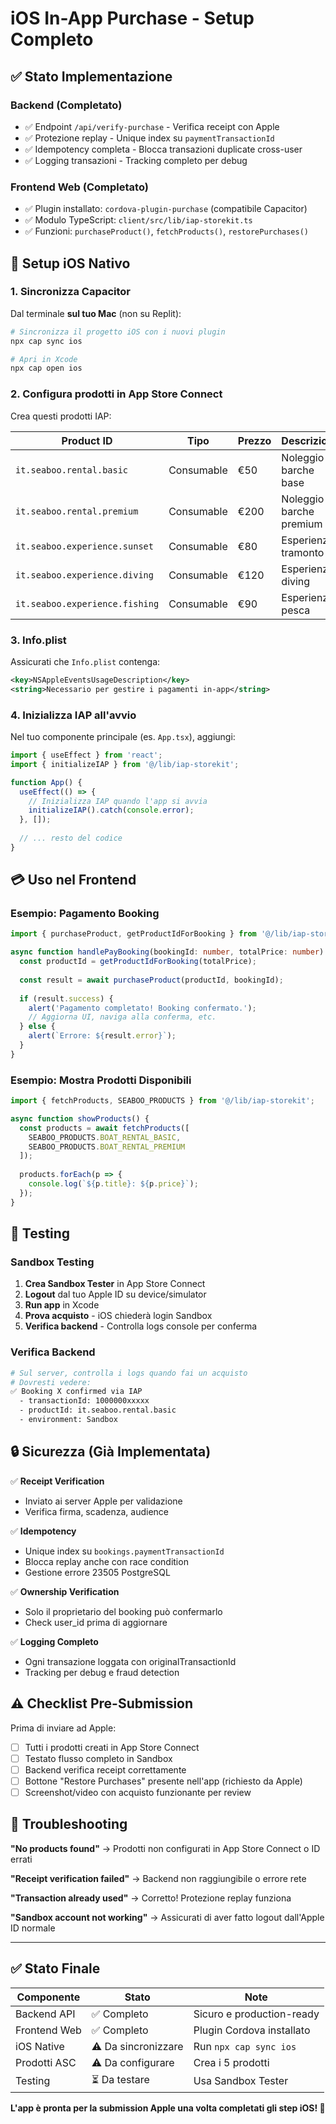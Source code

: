 # iOS In-App Purchase - Setup Completo

## ✅ Stato Implementazione

### Backend (Completato)
- ✅ Endpoint `/api/verify-purchase` - Verifica receipt con Apple
- ✅ Protezione replay - Unique index su `paymentTransactionId`
- ✅ Idempotency completa - Blocca transazioni duplicate cross-user
- ✅ Logging transazioni - Tracking completo per debug

### Frontend Web (Completato)
- ✅ Plugin installato: `cordova-plugin-purchase` (compatibile Capacitor)
- ✅ Modulo TypeScript: `client/src/lib/iap-storekit.ts`
- ✅ Funzioni: `purchaseProduct()`, `fetchProducts()`, `restorePurchases()`

## 🚀 Setup iOS Nativo

### 1. Sincronizza Capacitor

Dal terminale **sul tuo Mac** (non su Replit):

```bash
# Sincronizza il progetto iOS con i nuovi plugin
npx cap sync ios

# Apri in Xcode
npx cap open ios
```

### 2. Configura prodotti in App Store Connect

Crea questi prodotti IAP:

| Product ID | Tipo | Prezzo | Descrizione |
|-----------|------|--------|-------------|
| `it.seaboo.rental.basic` | Consumable | €50 | Noleggio barche base |
| `it.seaboo.rental.premium` | Consumable | €200 | Noleggio barche premium |
| `it.seaboo.experience.sunset` | Consumable | €80 | Esperienza tramonto |
| `it.seaboo.experience.diving` | Consumable | €120 | Esperienza diving |
| `it.seaboo.experience.fishing` | Consumable | €90 | Esperienza pesca |

### 3. Info.plist

Assicurati che `Info.plist` contenga:

```xml
<key>NSAppleEventsUsageDescription</key>
<string>Necessario per gestire i pagamenti in-app</string>
```

### 4. Inizializza IAP all'avvio

Nel tuo componente principale (es. `App.tsx`), aggiungi:

```typescript
import { useEffect } from 'react';
import { initializeIAP } from '@/lib/iap-storekit';

function App() {
  useEffect(() => {
    // Inizializza IAP quando l'app si avvia
    initializeIAP().catch(console.error);
  }, []);
  
  // ... resto del codice
}
```

## 💳 Uso nel Frontend

### Esempio: Pagamento Booking

```typescript
import { purchaseProduct, getProductIdForBooking } from '@/lib/iap-storekit';

async function handlePayBooking(bookingId: number, totalPrice: number) {
  const productId = getProductIdForBooking(totalPrice);
  
  const result = await purchaseProduct(productId, bookingId);
  
  if (result.success) {
    alert('Pagamento completato! Booking confermato.');
    // Aggiorna UI, naviga alla conferma, etc.
  } else {
    alert(`Errore: ${result.error}`);
  }
}
```

### Esempio: Mostra Prodotti Disponibili

```typescript
import { fetchProducts, SEABOO_PRODUCTS } from '@/lib/iap-storekit';

async function showProducts() {
  const products = await fetchProducts([
    SEABOO_PRODUCTS.BOAT_RENTAL_BASIC,
    SEABOO_PRODUCTS.BOAT_RENTAL_PREMIUM
  ]);
  
  products.forEach(p => {
    console.log(`${p.title}: ${p.price}`);
  });
}
```

## 🧪 Testing

### Sandbox Testing
1. **Crea Sandbox Tester** in App Store Connect
2. **Logout** dal tuo Apple ID su device/simulator
3. **Run app** in Xcode
4. **Prova acquisto** - iOS chiederà login Sandbox
5. **Verifica backend** - Controlla logs console per conferma

### Verifica Backend
```bash
# Sul server, controlla i logs quando fai un acquisto
# Dovresti vedere:
✅ Booking X confirmed via IAP
  - transactionId: 1000000xxxxx
  - productId: it.seaboo.rental.basic
  - environment: Sandbox
```

## 🔒 Sicurezza (Già Implementata)

✅ **Receipt Verification**
- Inviato ai server Apple per validazione
- Verifica firma, scadenza, audience

✅ **Idempotency**
- Unique index su `bookings.paymentTransactionId`
- Blocca replay anche con race condition
- Gestione errore 23505 PostgreSQL

✅ **Ownership Verification**
- Solo il proprietario del booking può confermarlo
- Check user_id prima di aggiornare

✅ **Logging Completo**
- Ogni transazione loggata con originalTransactionId
- Tracking per debug e fraud detection

## ⚠️ Checklist Pre-Submission

Prima di inviare ad Apple:

- [ ] Tutti i prodotti creati in App Store Connect
- [ ] Testato flusso completo in Sandbox
- [ ] Backend verifica receipt correttamente
- [ ] Bottone "Restore Purchases" presente nell'app (richiesto da Apple)
- [ ] Screenshot/video con acquisto funzionante per review

## 🐛 Troubleshooting

**"No products found"**
→ Prodotti non configurati in App Store Connect o ID errati

**"Receipt verification failed"**
→ Backend non raggiungibile o errore rete

**"Transaction already used"**
→ Corretto! Protezione replay funziona

**"Sandbox account not working"**
→ Assicurati di aver fatto logout dall'Apple ID normale

---

## ✅ Stato Finale

| Componente | Stato | Note |
|-----------|-------|------|
| Backend API | ✅ Completo | Sicuro e production-ready |
| Frontend Web | ✅ Completo | Plugin Cordova installato |
| iOS Native | ⚠️ Da sincronizzare | Run `npx cap sync ios` |
| Prodotti ASC | ⚠️ Da configurare | Crea i 5 prodotti |
| Testing | ⏳ Da testare | Usa Sandbox Tester |

**L'app è pronta per la submission Apple una volta completati gli step iOS! 🚀**
